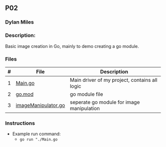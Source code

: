 ## P02
### Dylan Miles
### Description:
Basic image creation in Go, mainly to demo creating a go module.
### Files

|   #   | File            | Description                                        |
| :---: | --------------- | -------------------------------------------------- |
|   1   | [Main.go](./Main.go)         | Main driver of my project, contains all logic      |
|   2   | [go.mod](./go.mod)         | go module file      |
|   3   | [imageManipulator.go](./imageManipulator/imageManipulator.go)         | seperate go module for image manipulation      |

### Instructions

- Example run command:
    - `go run "./Main.go`


